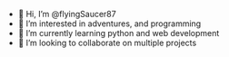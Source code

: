 - 👋 Hi, I’m @flyingSaucer87
- 👀 I’m interested in adventures, and programming
- 🌱 I’m currently learning python and web development
- 💞️ I’m looking to collaborate on multiple projects

<!---
flyingSaucer87/flyingSaucer87 is a ✨ special ✨ repository because its `README.md` (this file) appears on your GitHub profile.
You can click the Preview link to take a look at your changes.

lmfaoo bitch
--->
